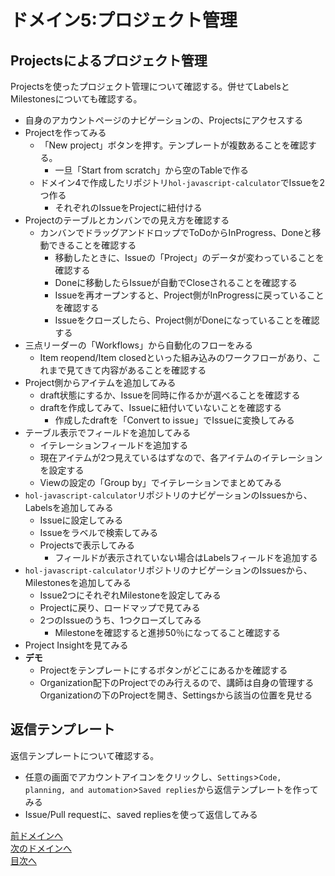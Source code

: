 # ドメイン5:プロジェクト管理

## Projectsによるプロジェクト管理

Projectsを使ったプロジェクト管理について確認する。併せてLabelsとMilestonesについても確認する。

- 自身のアカウントページのナビゲーションの、Projectsにアクセスする
- Projectを作ってみる
  - 「New project」ボタンを押す。テンプレートが複数あることを確認する。
    - 一旦「Start from scratch」から空のTableで作る
  - ドメイン4で作成したリポジトリ`hol-javascript-calculator`でIssueを2つ作る
    - それぞれのIssueをProjectに紐付ける
- Projectのテーブルとカンバンでの見え方を確認する
  - カンバンでドラッグアンドドロップでToDoからInProgress、Doneと移動できることを確認する
    - 移動したときに、Issueの「Project」のデータが変わっていることを確認する
    - Doneに移動したらIssueが自動でCloseされることを確認する
    - Issueを再オープンすると、Project側がInProgressに戻っていることを確認する
    - Issueをクローズしたら、Project側がDoneになっていることを確認する
- 三点リーダーの「Workflows」から自動化のフローをみる
  - Item reopend/Item closedといった組み込みのワークフローがあり、これまで見てきて内容があることを確認する
- Project側からアイテムを追加してみる
  - draft状態にするか、Issueを同時に作るかが選べることを確認する
  - draftを作成してみて、Issueに紐付いていないことを確認する
    - 作成したdraftを「Convert to issue」でIssueに変換してみる
- テーブル表示でフィールドを追加してみる
    - イテレーションフィールドを追加する
    - 現在アイテムが2つ見えているはずなので、各アイテムのイテレーションを設定する
    - Viewの設定の「Group by」でイテレーションでまとめてみる
- `hol-javascript-calculator`リポジトリのナビゲーションのIssuesから、Labelsを追加してみる
  - Issueに設定してみる
  - Issueをラベルで検索してみる
  - Projectsで表示してみる
    - フィールドが表示されていない場合はLabelsフィールドを追加する
- `hol-javascript-calculator`リポジトリのナビゲーションのIssuesから、Milestonesを追加してみる
  - Issue2つにそれぞれMilestoneを設定してみる
  - Projectに戻り、ロードマップで見てみる
  - 2つのIssueのうち、1つクローズしてみる
    - Milestoneを確認すると進捗50％になってること確認する
- Project Insightを見てみる
- **デモ**
  - Projectをテンプレートにするボタンがどこにあるかを確認する
  - Organization配下のProjectでのみ行えるので、講師は自身の管理するOrganizationの下のProjectを開き、Settingsから該当の位置を見せる

## 返信テンプレート

返信テンプレートについて確認する。

- 任意の画面でアカウントアイコンをクリックし、`Settings`>`Code, planning, and automation`>`Saved replies`から返信テンプレートを作ってみる
-  Issue/Pull requestに、saved repliesを使って返信してみる

[前ドメインへ](../domain4/README.md)  
[次のドメインへ](../domain6/README.md)  
[目次へ](../README.md)
